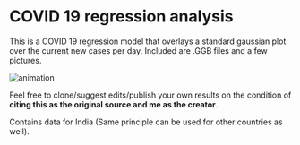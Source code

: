 # COVID 19 regression analysis
This is a COVID 19 regression model that overlays a standard gaussian plot over the current new cases per day. Included are .GGB files and a few pictures.

![animation](https://github.com/Aniruddha-Deb/COVID_19_regression/blob/master/COVID_19_regression_model.gif)

Feel free to clone/suggest edits/publish your own results on the condition of **citing this as the original source and me as the creator**. 

Contains data for India (Same principle can be used for other countries as well).
